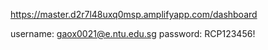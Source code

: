 https://master.d2r7l48uxq0msp.amplifyapp.com/dashboard

username: gaox0021@e.ntu.edu.sg
password: RCP123456!
